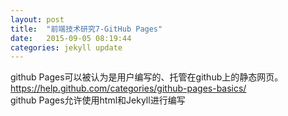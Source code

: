 ```yaml
---
layout: post
title:  "前端技术研究7-GitHub Pages"
date:   2015-09-05 08:19:44
categories: jekyll update
---
```


github Pages可以被认为是用户编写的、托管在github上的静态网页。  
 	https://help.github.com/categories/github-pages-basics/  
 github Pages允许使用html和Jekyll进行编写  



